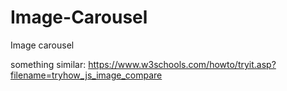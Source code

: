 # Image-Carousel
Image carousel













something similar: https://www.w3schools.com/howto/tryit.asp?filename=tryhow_js_image_compare
